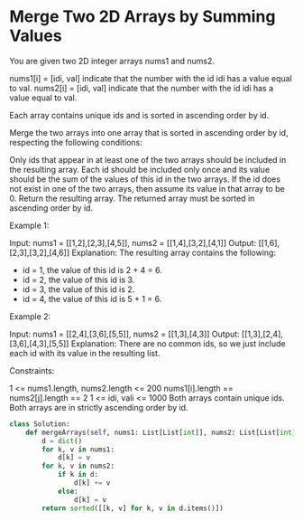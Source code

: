 # Merge Two 2D Arrays by Summing Values

You are given two 2D integer arrays nums1 and nums2.

nums1[i] = [idi, val] indicate that the number with the id idi has a value equal to val.
nums2[i] = [idi, val] indicate that the number with the id idi has a value equal to val.

Each array contains unique ids and is sorted in ascending order by id.

Merge the two arrays into one array that is sorted in ascending order by id, respecting the following conditions:

Only ids that appear in at least one of the two arrays should be included in the resulting array.
Each id should be included only once and its value should be the sum of the values of this id in the two arrays. If the id does not exist in one of the two arrays, then assume its value in that array to be 0.
Return the resulting array. The returned array must be sorted in ascending order by id.

Example 1:

Input: nums1 = [[1,2],[2,3],[4,5]], nums2 = [[1,4],[3,2],[4,1]]
Output: [[1,6],[2,3],[3,2],[4,6]]
Explanation: The resulting array contains the following:

- id = 1, the value of this id is 2 + 4 = 6.
- id = 2, the value of this id is 3.
- id = 3, the value of this id is 2.
- id = 4, the value of this id is 5 + 1 = 6.

Example 2:

Input: nums1 = [[2,4],[3,6],[5,5]], nums2 = [[1,3],[4,3]]
Output: [[1,3],[2,4],[3,6],[4,3],[5,5]]
Explanation: There are no common ids, so we just include each id with its value in the resulting list.

Constraints:

1 <= nums1.length, nums2.length <= 200
nums1[i].length == nums2[j].length == 2
1 <= idi, vali <= 1000
Both arrays contain unique ids.
Both arrays are in strictly ascending order by id.

```python
class Solution:
    def mergeArrays(self, nums1: List[List[int]], nums2: List[List[int]]) -> List[List[int]]:
        d = dict()
        for k, v in nums1:
            d[k] = v
        for k, v in nums2:
            if k in d:
                d[k] += v
            else:
                d[k] = v
        return sorted([[k, v] for k, v in d.items()])
```
